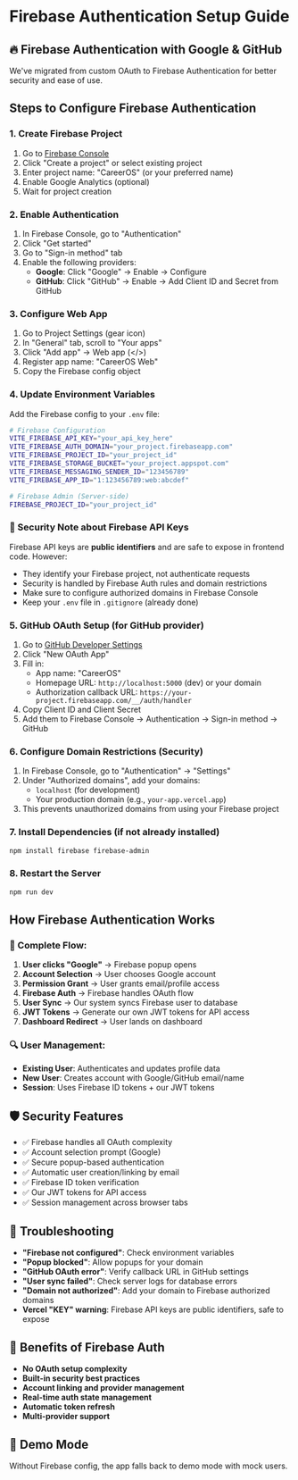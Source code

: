 # Firebase Authentication Setup Guide

## 🔥 Firebase Authentication with Google & GitHub

We've migrated from custom OAuth to Firebase Authentication for better security and ease of use.

## Steps to Configure Firebase Authentication

### 1. Create Firebase Project
1. Go to [Firebase Console](https://console.firebase.google.com/)
2. Click "Create a project" or select existing project
3. Enter project name: "CareerOS" (or your preferred name)
4. Enable Google Analytics (optional)
5. Wait for project creation

### 2. Enable Authentication
1. In Firebase Console, go to "Authentication" 
2. Click "Get started"
3. Go to "Sign-in method" tab
4. Enable the following providers:
   - **Google**: Click "Google" → Enable → Configure
   - **GitHub**: Click "GitHub" → Enable → Add Client ID and Secret from GitHub

### 3. Configure Web App
1. Go to Project Settings (gear icon)
2. In "General" tab, scroll to "Your apps"
3. Click "Add app" → Web app (</>) 
4. Register app name: "CareerOS Web"
5. Copy the Firebase config object

### 4. Update Environment Variables
Add the Firebase config to your `.env` file:

```bash
# Firebase Configuration
VITE_FIREBASE_API_KEY="your_api_key_here"
VITE_FIREBASE_AUTH_DOMAIN="your_project.firebaseapp.com"
VITE_FIREBASE_PROJECT_ID="your_project_id"
VITE_FIREBASE_STORAGE_BUCKET="your_project.appspot.com"
VITE_FIREBASE_MESSAGING_SENDER_ID="123456789"
VITE_FIREBASE_APP_ID="1:123456789:web:abcdef"

# Firebase Admin (Server-side)
FIREBASE_PROJECT_ID="your_project_id"
```

### 🔐 Security Note about Firebase API Keys
Firebase API keys are **public identifiers** and are safe to expose in frontend code. However:
- They identify your Firebase project, not authenticate requests
- Security is handled by Firebase Auth rules and domain restrictions
- Make sure to configure authorized domains in Firebase Console
- Keep your `.env` file in `.gitignore` (already done)

### 5. GitHub OAuth Setup (for GitHub provider)
1. Go to [GitHub Developer Settings](https://github.com/settings/developers)
2. Click "New OAuth App"
3. Fill in:
   - App name: "CareerOS"
   - Homepage URL: `http://localhost:5000` (dev) or your domain
   - Authorization callback URL: `https://your-project.firebaseapp.com/__/auth/handler`
4. Copy Client ID and Client Secret
5. Add them to Firebase Console → Authentication → Sign-in method → GitHub

### 6. Configure Domain Restrictions (Security)
1. In Firebase Console, go to "Authentication" → "Settings"
2. Under "Authorized domains", add your domains:
   - `localhost` (for development)
   - Your production domain (e.g., `your-app.vercel.app`)
3. This prevents unauthorized domains from using your Firebase project

### 7. Install Dependencies (if not already installed)
```bash
npm install firebase firebase-admin
```

### 8. Restart the Server
```bash
npm run dev
```

## How Firebase Authentication Works

### 🔄 Complete Flow:
1. **User clicks "Google"** → Firebase popup opens
2. **Account Selection** → User chooses Google account  
3. **Permission Grant** → User grants email/profile access
4. **Firebase Auth** → Firebase handles OAuth flow
5. **User Sync** → Our system syncs Firebase user to database
6. **JWT Tokens** → Generate our own JWT tokens for API access
7. **Dashboard Redirect** → User lands on dashboard

### 🔍 User Management:
- **Existing User**: Authenticates and updates profile data
- **New User**: Creates account with Google/GitHub email/name
- **Session**: Uses Firebase ID tokens + our JWT tokens

## 🛡️ Security Features
- ✅ Firebase handles all OAuth complexity
- ✅ Account selection prompt (Google)
- ✅ Secure popup-based authentication
- ✅ Automatic user creation/linking by email
- ✅ Firebase ID token verification
- ✅ Our JWT tokens for API access
- ✅ Session management across browser tabs

## 🔧 Troubleshooting
- **"Firebase not configured"**: Check environment variables
- **"Popup blocked"**: Allow popups for your domain
- **"GitHub OAuth error"**: Verify callback URL in GitHub settings
- **"User sync failed"**: Check server logs for database errors
- **"Domain not authorized"**: Add your domain to Firebase authorized domains
- **Vercel "KEY" warning**: Firebase API keys are public identifiers, safe to expose

## 🎯 Benefits of Firebase Auth
- **No OAuth setup complexity**
- **Built-in security best practices**
- **Account linking and provider management**
- **Real-time auth state management**
- **Automatic token refresh**
- **Multi-provider support**

## 📱 Demo Mode
Without Firebase config, the app falls back to demo mode with mock users.